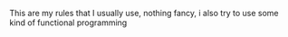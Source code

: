 This are my rules that I usually use, nothing fancy, i also try to use some kind of functional programming
